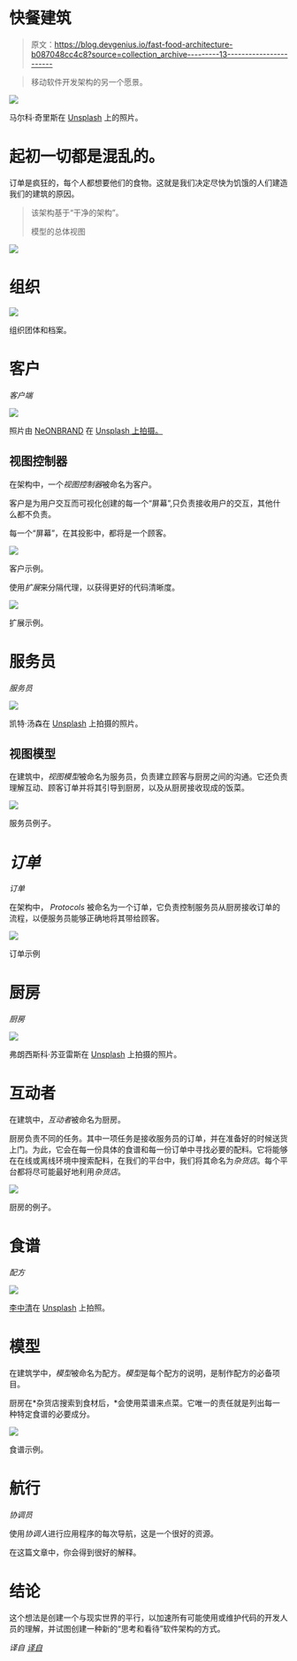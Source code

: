 # 快餐建筑

> 原文：<https://blog.devgenius.io/fast-food-architecture-b087048cc4c8?source=collection_archive---------13----------------------->

> 移动软件开发架构的另一个愿景。

![](img/6328f1be54d5e006b640c45367047b24.png)

马尔科·奇里斯在 [Unsplash](https://unsplash.com/s/photos/restaurant-process?utm_source=unsplash&utm_medium=referral&utm_content=creditCopyText) 上的照片。

# **起初一切都是混乱的。**

订单是疯狂的，每个人都想要他们的食物。这就是我们决定尽快为饥饿的人们建造我们的建筑的原因。

> 该架构基于“干净的架构”。
> 
> 模型的总体视图

![](img/f9e36b6b76bc1667329a932e426dc3ed.png)

# **组织**

![](img/87f4bf9a3dc267829f935cd9b400b6e4.png)

组织团体和档案。

# 客户

*客户端*

![](img/5b7797364cf85df76384e51925f49a2b.png)

照片由 [NeONBRAND](https://unsplash.com/@neonbrand) 在 [Unsplash 上拍摄。](https://unsplash.com/s/photos/mobile?utm_source=unsplash&utm_medium=referral&utm_content=creditCopyText)

## 视图控制器

在架构中，一个*视图控制器*被命名为客户。

客户是为用户交互而可视化创建的每一个“屏幕”,只负责接收用户的交互，其他什么都不负责。

每一个“屏幕”，在其投影中，都将是一个顾客。

![](img/89fae40ef002ee4254e6e7f543d7e790.png)

客户示例。

使用*扩展*来分隔代理，以获得更好的代码清晰度。

![](img/b2f8260c37f234b530e9309a9f1261cc.png)

扩展示例。

# 服务员

*服务员*

![](img/a83b4603ab8d5c681482f1f68e4d31f9.png)

凯特·汤森在 [Unsplash](https://unsplash.com/s/photos/waiter?utm_source=unsplash&utm_medium=referral&utm_content=creditCopyText) 上拍摄的照片。

## 视图模型

在建筑中，*视图模型*被命名为服务员，负责建立顾客与厨房之间的沟通。它还负责理解互动、顾客订单并将其引导到厨房，以及从厨房接收现成的饭菜。

![](img/43534f79129154c1693bae7c5dfcd508.png)

服务员例子。

# *订单*

*订单*

在架构中， *Protocols* 被命名为一个订单，它负责控制服务员从厨房接收订单的流程，以便服务员能够正确地将其带给顾客。

![](img/ad5145ff6ef54222e4cf33afe722225c.png)

订单示例

# 厨房

*厨房*

![](img/b7a28ccc9e6824aef6ab7813d05e74e6.png)

弗朗西斯科·苏亚雷斯在 [Unsplash](https://unsplash.com/s/photos/restaurant-kitchen?utm_source=unsplash&utm_medium=referral&utm_content=creditCopyText) 上拍摄的照片。

# 互动者

在建筑中，*互动者*被命名为厨房。

厨房负责不同的任务。其中一项任务是接收服务员的订单，并在准备好的时候送货上门。为此，它会在每一份具体的食谱和每一份订单中寻找必要的配料。它将能够在在线或离线环境中搜索配料，在我们的平台中，我们将其命名为*杂货店*。每个平台都将尽可能最好地利用*杂货店*。

![](img/1ba22ca013aab7c866b8750c803c7065.png)

厨房的例子。

# 食谱

*配方*

![](img/0e29ab609caf44190cf924392fa7dc09.png)

[李中清](https://unsplash.com/@picsbyjameslee)在 [Unsplash](https://unsplash.com/s/photos/recipe-book?utm_source=unsplash&utm_medium=referral&utm_content=creditCopyText) 上拍照。

# 模型

在建筑学中，*模型*被命名为配方。*模型*是每个配方的说明，是制作配方的必备项目。

厨房在*杂货店搜索到食材后，*会使用菜谱来点菜。它唯一的责任就是列出每一种特定食谱的必要成分。

![](img/73302329879a0a4f8b983961dcefac8f.png)

食谱示例。

# 航行

*协调员*

使用*协调人*进行应用程序的每次导航，这是一个很好的资源。

在这篇文章中，你会得到很好的解释。

# 结论

这个想法是创建一个与现实世界的平行，以加速所有可能使用或维护代码的开发人员的理解，并试图创建一种新的“思考和看待”软件架构的方式。

*译自* [*译自*](https://www.instagram.com/ottonitatiana/)